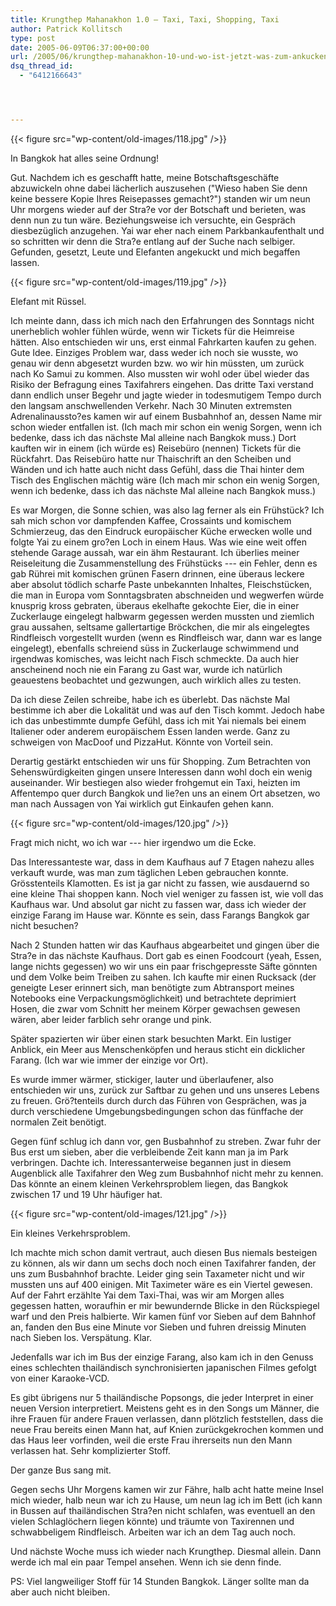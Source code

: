 ```yaml
---
title: Krungthep Mahanakhon 1.0 – Taxi, Taxi, Shopping, Taxi
author: Patrick Kollitsch
type: post
date: 2005-06-09T06:37:00+00:00
url: /2005/06/krungthep-mahanakhon-10-und-wo-ist-jetzt-was-zum-ankucken/
dsq_thread_id:
  - "6412166643"




---
```

{{< figure src="wp-content/old-images/118.jpg" />}}

In Bangkok hat alles seine Ordnung!

Gut. Nachdem ich es geschafft hatte, meine Botschaftsgeschäfte abzuwickeln ohne dabei lächerlich auszusehen ("Wieso haben Sie denn keine bessere Kopie Ihres Reisepasses gemacht?") standen wir um neun Uhr morgens wieder auf der Stra?e vor der Botschaft und berieten, was denn nun zu tun wäre. Beziehungsweise ich versuchte, ein Gespräch diesbezüglich anzugehen. Yai war eher nach einem Parkbankaufenthalt und so schritten wir denn die Stra?e entlang auf der Suche nach selbiger. Gefunden, gesetzt, Leute und Elefanten angekuckt und mich begaffen lassen.

{{< figure src="wp-content/old-images/119.jpg" />}}

Elefant mit Rüssel.

Ich meinte dann, dass ich mich nach den Erfahrungen des Sonntags nicht unerheblich wohler fühlen würde, wenn wir Tickets für die Heimreise hätten. Also entschieden wir uns, erst einmal Fahrkarten kaufen zu gehen. Gute Idee. Einziges Problem war, dass weder ich noch sie wusste, wo genau wir denn abgesetzt wurden bzw. wo wir hin müssten, um zurück nach Ko Samui zu kommen. Also mussten wir wohl oder übel wieder das Risiko der Befragung eines Taxifahrers eingehen. Das dritte Taxi verstand dann endlich unser Begehr und jagte wieder in todesmutigem Tempo durch den langsam anschwellenden Verkehr. Nach 30 Minuten extremsten Adrenalinaussto?es kamen wir auf einem Busbahnhof an, dessen Name mir schon wieder entfallen ist. (Ich mach mir schon ein wenig Sorgen, wenn ich bedenke, dass ich das nächste Mal alleine nach Bangkok muss.) Dort kauften wir in einem (ich würde es) Reisebüro (nennen) Tickets für die Rückfahrt. Das Reisebüro hatte nur Thaischrift an den Scheiben und Wänden und ich hatte auch nicht dass Gefühl, dass die Thai hinter dem Tisch des Englischen mächtig wäre (Ich mach mir schon ein wenig Sorgen, wenn ich bedenke, dass ich das nächste Mal alleine nach Bangkok muss.)

Es war Morgen, die Sonne schien, was also lag ferner als ein Frühstück? Ich sah mich schon vor dampfenden Kaffee, Crossaints und komischem Schmierzeug, das den Eindruck europäischer Küche erwecken wolle und folgte Yai zu einem gro?en Loch in einem Haus. Was wie eine weit offen stehende Garage aussah, war ein ähm Restaurant. Ich überlies meiner Reiseleitung die Zusammenstellung des Frühstücks --- ein Fehler, denn es gab Rührei mit komischen grünen Fasern drinnen, eine überaus leckere aber absolut tödlich scharfe Paste unbekannten Inhaltes, Fleischstücken, die man in Europa vom Sonntagsbraten abschneiden und wegwerfen würde knusprig kross gebraten, überaus ekelhafte gekochte Eier, die in einer Zuckerlauge eingelegt halbwarm gegessen werden mussten und ziemlich grau aussahen, seltsame gallertartige Bröckchen, die mir als eingelegtes Rindfleisch vorgestellt wurden (wenn es Rindfleisch war, dann war es lange eingelegt), ebenfalls schreiend süss in Zuckerlauge schwimmend und irgendwas komisches, was leicht nach Fisch schmeckte. Da auch hier anscheinend noch nie ein Farang zu Gast war, wurde ich natürlich geauestens beobachtet und gezwungen, auch wirklich alles zu testen.

Da ich diese Zeilen schreibe, habe ich es überlebt. Das nächste Mal bestimme ich aber die Lokalität und was auf den Tisch kommt. Jedoch habe ich das unbestimmte dumpfe Gefühl, dass ich mit Yai niemals bei einem Italiener oder anderem europäischem Essen landen werde. Ganz zu schweigen von MacDoof und PizzaHut. Könnte von Vorteil sein.

Derartig gestärkt entschieden wir uns für Shopping. Zum Betrachten von Sehenswürdigkeiten gingen unsere Interessen dann wohl doch ein wenig auseinander. Wir bestiegen also wieder frohgemut ein Taxi, heizten im Affentempo quer durch Bangkok und lie?en uns an einem Ort absetzen, wo man nach Aussagen von Yai wirklich gut Einkaufen gehen kann.

{{< figure src="wp-content/old-images/120.jpg" />}}

Fragt mich nicht, wo ich war --- hier irgendwo um die Ecke.

Das Interessanteste war, dass in dem Kaufhaus auf 7 Etagen nahezu alles verkauft wurde, was man zum täglichen Leben gebrauchen konnte. Grösstenteils Klamotten. Es ist ja gar nicht zu fassen, wie ausdauernd so eine kleine Thai shoppen kann. Noch viel weniger zu fassen ist, wie voll das Kaufhaus war. Und absolut gar nicht zu fassen war, dass ich wieder der einzige Farang im Hause war. Könnte es sein, dass Farangs Bangkok gar nicht besuchen?

Nach 2 Stunden hatten wir das Kaufhaus abgearbeitet und gingen über die Stra?e in das nächste Kaufhaus. Dort gab es einen Foodcourt (yeah, Essen, lange nichts gegessen) wo wir uns ein paar frischgepresste Säfte gönnten und dem Volke beim Treiben zu sahen. Ich kaufte mir einen Rucksack (der geneigte Leser erinnert sich, man benötigte zum Abtransport meines Notebooks eine Verpackungsmöglichkeit) und betrachtete deprimiert Hosen, die zwar vom Schnitt her meinem Körper gewachsen gewesen wären, aber leider farblich sehr orange und pink.

Später spazierten wir über einen stark besuchten Markt. Ein lustiger Anblick, ein Meer aus Menschenköpfen und heraus sticht ein dicklicher Farang. (Ich war wie immer der einzige vor Ort).

Es wurde immer wärmer, stickiger, lauter und überlaufener, also entschieden wir uns, zurück zur Saftbar zu gehen und uns unseres Lebens zu freuen. Grö?tenteils durch durch das Führen von Gesprächen, was ja durch verschiedene Umgebungsbedingungen schon das fünffache der normalen Zeit benötigt.

Gegen fünf schlug ich dann vor, gen Busbahnhof zu streben. Zwar fuhr der Bus erst um sieben, aber die verbleibende Zeit kann man ja im Park verbringen. Dachte ich. Interessanterweise begannen just in diesem Augenblick alle Taxifahrer den Weg zum Busbahnhof nicht mehr zu kennen. Das könnte an einem kleinen Verkehrsproblem liegen, das Bangkok zwischen 17 und 19 Uhr häufiger hat.

{{< figure src="wp-content/old-images/121.jpg" />}}

Ein kleines Verkehrsproblem.

Ich machte mich schon damit vertraut, auch diesen Bus niemals besteigen zu können, als wir dann um sechs doch noch einen Taxifahrer fanden, der uns zum Busbahnhof brachte. Leider ging sein Taxameter nicht und wir mussten uns auf 400 einigen. Mit Taximeter wäre es ein Viertel gewesen. Auf der Fahrt erzählte Yai dem Taxi-Thai, was wir am Morgen alles gegessen hatten, woraufhin er mir bewundernde Blicke in den Rückspiegel warf und den Preis halbierte. Wir kamen fünf vor Sieben auf dem Bahnhof an, fanden den Bus eine Minute vor Sieben und fuhren dreissig Minuten nach Sieben los. Verspätung. Klar.

Jedenfalls war ich im Bus der einzige Farang, also kam ich in den Genuss eines schlechten thailändisch synchronisierten japanischen Filmes gefolgt von einer Karaoke-VCD.

Es gibt übrigens nur 5 thailändische Popsongs, die jeder Interpret in einer neuen Version interpretiert. Meistens geht es in den Songs um Männer, die ihre Frauen für andere Frauen verlassen, dann plötzlich feststellen, dass die neue Frau bereits einen Mann hat, auf Knien zurückgekrochen kommen und das Haus leer vorfinden, weil die erste Frau ihrerseits nun den Mann verlassen hat. Sehr komplizierter Stoff.

Der ganze Bus sang mit.

Gegen sechs Uhr Morgens kamen wir zur Fähre, halb acht hatte meine Insel mich wieder, halb neun war ich zu Hause, um neun lag ich im Bett (ich kann in Bussen auf thailändischen Stra?en nicht schlafen, was eventuell an den vielen Schlaglöchern liegen könnte) und träumte von Taxirennen und schwabbeligem Rindfleisch. Arbeiten war ich an dem Tag auch noch.

Und nächste Woche muss ich wieder nach Krungthep. Diesmal allein. Dann werde ich mal ein paar Tempel ansehen. Wenn ich sie denn finde.

PS: Viel langweiliger Stoff für 14 Stunden Bangkok. Länger sollte man da aber auch nicht bleiben.
